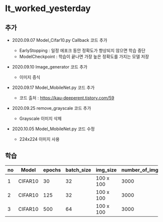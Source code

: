 # It_worked_yesterday

## 추가
* 2020.09.07 Model_Cifar10.py Callback 코드 추가
  * EarlyStopping : 일정 에포크 동안 정확도가 향상되지 않으면 학습 중단
  * ModelCheckpoint : 학습이 끝나면 가장 높은 정확도를 가지는 모델 저장  

* 2020.09.10 Image_generator 코드 추가
  * 이미지 증식

* 2020.09.17 Model_MobileNet.py 코드 추가
  * 코드 출처 : https://kau-deeperent.tistory.com/59
  
* 2020.09.25 remove_grayscale 코드 추가
  * Grayscale 이미지 삭제
  
* 2020.10.05 Model_MobileNet.py 코드 수정
  * 224x224 이미지 사용

## 학습
| no | Model | epochs | batch_size |   img_size   | number_of_img_per_pokemon | EarlyStopping | EarlyStopping_patience | file_name(.h5) | val_loss | val_acc | test_acc |
|----|-------|--------|------------|--------------|---------------------------|---------------|------------------------|----------------|----------|---------|----------|
| 1  | CIFAR10 | 30  | 32 | 100 x 100 | 3000 | O | 3 | my_model | 1.0938 | 0.6433 | 5 / 5 |
| 2  | CIFAR10 | 125  | 32 | 100 x 100 | 3000 | O | 25 | my_model_1 | 1.0038 | 0.6906 | 3 / 5 |
| 3  | CIFAR10 | 500  | 64 | 100 x 100 | 3000 | X | X | my_model_2 | 1.0048 | 0.6973 | 5 / 5 |
